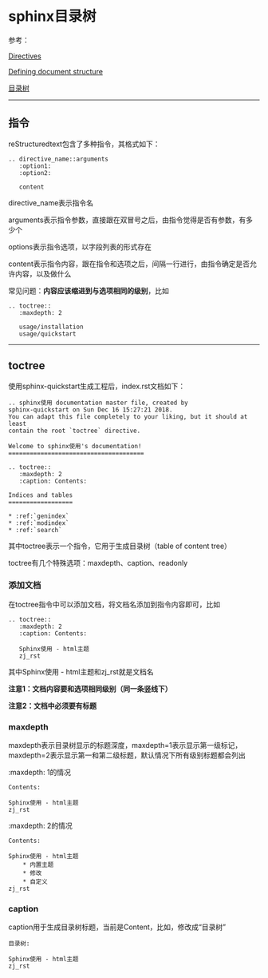 

# sphinx目录树

参考：

[Directives](http://www.sphinx-doc.org/en/master/usage/restructuredtext/directives.html#table-of-contents)

[Defining document structure](http://www.sphinx-doc.org/en/master/usage/quickstart.html#defining-document-structure)

[目录树](https://zh-sphinx-doc.readthedocs.io/en/latest/markup/toctree.html#toctree-directive)

---

## 指令

reStructuredtext包含了多种指令，其格式如下：

    .. directive_name::arguments
       :option1:
       :option2:

       content

directive_name表示指令名

arguments表示指令参数，直接跟在双冒号之后，由指令觉得是否有参数，有多少个

options表示指令选项，以字段列表的形式存在

content表示指令内容，跟在指令和选项之后，间隔一行进行，由指令确定是否允许内容，以及做什么

常见问题：**内容应该缩进到与选项相同的级别**，比如

    .. toctree::
       :maxdepth: 2
       
       usage/installation
       usage/quickstart

---

## toctree

使用sphinx-quickstart生成工程后，index.rst文档如下：

    .. sphinx使用 documentation master file, created by
    sphinx-quickstart on Sun Dec 16 15:27:21 2018.
    You can adapt this file completely to your liking, but it should at least
    contain the root `toctree` directive.

    Welcome to sphinx使用's documentation!
    ======================================

    .. toctree::
       :maxdepth: 2
       :caption: Contents:

    Indices and tables
    ==================

    * :ref:`genindex`
    * :ref:`modindex`
    * :ref:`search`

其中toctree表示一个指令，它用于生成目录树（table of content tree）

toctree有几个特殊选项：maxdepth、caption、readonly

### 添加文档

在toctree指令中可以添加文档，将文档名添加到指令内容即可，比如

    .. toctree::
       :maxdepth: 2
       :caption: Contents:

       Sphinx使用 - html主题
       zj_rst

其中Sphinx使用 - html主题和zj_rst就是文档名

**注意1：文档内容要和选项相同级别（同一条竖线下）**

**注意2：文档中必须要有标题**

### maxdepth

maxdepth表示目录树显示的标题深度，maxdepth=1表示显示第一级标记，maxdepth=2表示显示第一和第二级标题，默认情况下所有级别标题都会列出

:maxdepth: 1的情况

    Contents:

    Sphinx使用 - html主题
    zj_rst

:maxdepth: 2的情况

    Contents:

    Sphinx使用 - html主题
        * 内置主题
        * 修改
        * 自定义
    zj_rst

### caption

caption用于生成目录树标题，当前是Content，比如，修改成“目录树”

    目录树:

    Sphinx使用 - html主题
    zj_rst
